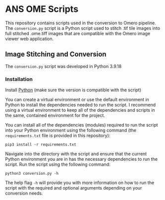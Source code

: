 # ANS OME Scripts

This repository contains scripts used in the conversion to Omero pipeline. The `conversion.py` script is a Python script used to stitch .tif tile images into full stitched .ome.tiff images that are compatible with the Omero image viewer web application.

## Image Stitching and Conversion

The `conversion.py` script was developed in Python 3.9.18

### Installation

Install [Python](https://www.python.org/downloads/) (make sure the version is compatible with the script)

You can create a virtual environment or use the default environment in Python to install the dependencies needed to run the script. I recommend using a virtual environment to keep all of the dependencies and scripts in the same, contained environment for the project.

You can install all of the dependencies (modules) required to run the script into your Python environment using the following command (the `requirements.txt` file is provided in this repository):

`pip3 install -r requirements.txt`

Navigate into the directory with the script and ensure that the current Python environment you are in has the necessary dependencies to run the script. Run the script using the following command:

`python3 conversion.py -h`

The help flag `-h` will provide you with more information on how to run the script with the required and optional arguments depending on your conversion needs.

